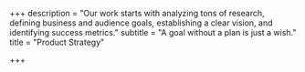 +++
description = "Our work starts with analyzing tons of research, defining business and audience goals, establishing a clear vision, and identifying success metrics."
subtitle = "A goal without a plan is just a wish."
title = "Product Strategy"

+++
